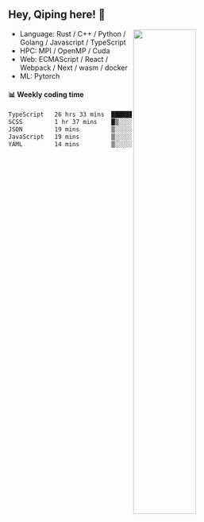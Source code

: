 

## Hey, Qiping here! :wave:

[<img align="right" width="50%" src="https://github-readme-stats.vercel.app/api?username=ppppqp&theme=dark&show_icons=true">](https://metrics.lecoq.io/ppppqp?template=classic)



-   Language: Rust / C++ / Python / Golang / Javascript / TypeScript
-   HPC: MPI / OpenMP / Cuda
-   Web: ECMAScript / React / Webpack / Next / wasm / docker
-   ML: Pytorch



#### :bar_chart: Weekly coding time

<!--START_SECTION:waka-->

```txt
TypeScript   26 hrs 33 mins  ██████████████████████▓░░   91.07 %
SCSS         1 hr 37 mins    █▒░░░░░░░░░░░░░░░░░░░░░░░   05.57 %
JSON         19 mins         ▒░░░░░░░░░░░░░░░░░░░░░░░░   01.14 %
JavaScript   19 mins         ▒░░░░░░░░░░░░░░░░░░░░░░░░   01.10 %
YAML         14 mins         ▒░░░░░░░░░░░░░░░░░░░░░░░░   00.82 %
```

<!--END_SECTION:waka-->

